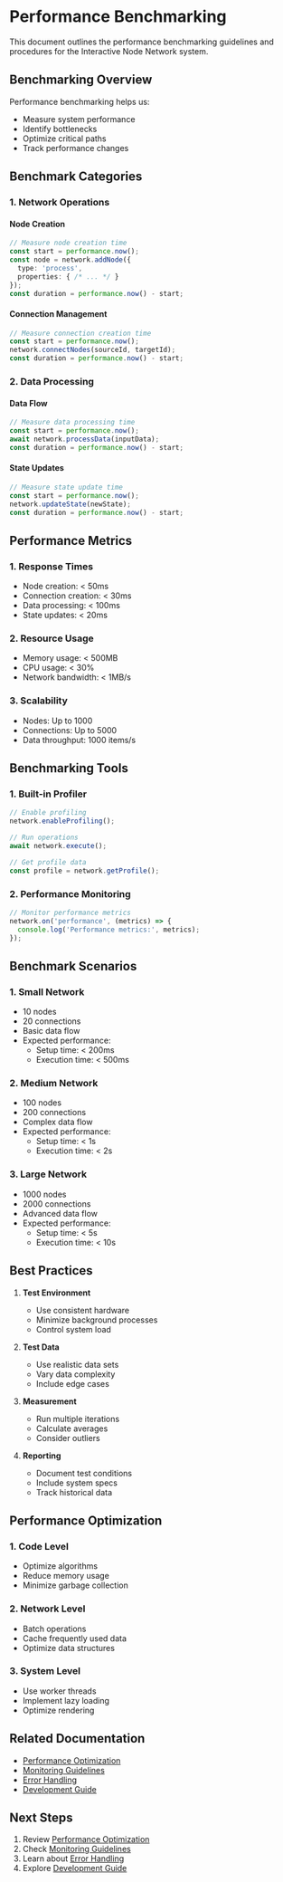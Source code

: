 # Performance Benchmarking

This document outlines the performance benchmarking guidelines and procedures for the Interactive Node Network system.

## Benchmarking Overview

Performance benchmarking helps us:
- Measure system performance
- Identify bottlenecks
- Optimize critical paths
- Track performance changes

## Benchmark Categories

### 1. Network Operations

#### Node Creation
```typescript
// Measure node creation time
const start = performance.now();
const node = network.addNode({
  type: 'process',
  properties: { /* ... */ }
});
const duration = performance.now() - start;
```

#### Connection Management
```typescript
// Measure connection creation time
const start = performance.now();
network.connectNodes(sourceId, targetId);
const duration = performance.now() - start;
```

### 2. Data Processing

#### Data Flow
```typescript
// Measure data processing time
const start = performance.now();
await network.processData(inputData);
const duration = performance.now() - start;
```

#### State Updates
```typescript
// Measure state update time
const start = performance.now();
network.updateState(newState);
const duration = performance.now() - start;
```

## Performance Metrics

### 1. Response Times

- Node creation: < 50ms
- Connection creation: < 30ms
- Data processing: < 100ms
- State updates: < 20ms

### 2. Resource Usage

- Memory usage: < 500MB
- CPU usage: < 30%
- Network bandwidth: < 1MB/s

### 3. Scalability

- Nodes: Up to 1000
- Connections: Up to 5000
- Data throughput: 1000 items/s

## Benchmarking Tools

### 1. Built-in Profiler

```typescript
// Enable profiling
network.enableProfiling();

// Run operations
await network.execute();

// Get profile data
const profile = network.getProfile();
```

### 2. Performance Monitoring

```typescript
// Monitor performance metrics
network.on('performance', (metrics) => {
  console.log('Performance metrics:', metrics);
});
```

## Benchmark Scenarios

### 1. Small Network

- 10 nodes
- 20 connections
- Basic data flow
- Expected performance:
  - Setup time: < 200ms
  - Execution time: < 500ms

### 2. Medium Network

- 100 nodes
- 200 connections
- Complex data flow
- Expected performance:
  - Setup time: < 1s
  - Execution time: < 2s

### 3. Large Network

- 1000 nodes
- 2000 connections
- Advanced data flow
- Expected performance:
  - Setup time: < 5s
  - Execution time: < 10s

## Best Practices

1. **Test Environment**
   - Use consistent hardware
   - Minimize background processes
   - Control system load

2. **Test Data**
   - Use realistic data sets
   - Vary data complexity
   - Include edge cases

3. **Measurement**
   - Run multiple iterations
   - Calculate averages
   - Consider outliers

4. **Reporting**
   - Document test conditions
   - Include system specs
   - Track historical data

## Performance Optimization

### 1. Code Level

- Optimize algorithms
- Reduce memory usage
- Minimize garbage collection

### 2. Network Level

- Batch operations
- Cache frequently used data
- Optimize data structures

### 3. System Level

- Use worker threads
- Implement lazy loading
- Optimize rendering

## Related Documentation

- [Performance Optimization](./optimization.md)
- [Monitoring Guidelines](../technical/monitoring.md)
- [Error Handling](../errors/README.md)
- [Development Guide](../guides/development-guide.md)

## Next Steps

1. Review [Performance Optimization](./optimization.md)
2. Check [Monitoring Guidelines](../technical/monitoring.md)
3. Learn about [Error Handling](../errors/README.md)
4. Explore [Development Guide](../guides/development-guide.md) 
